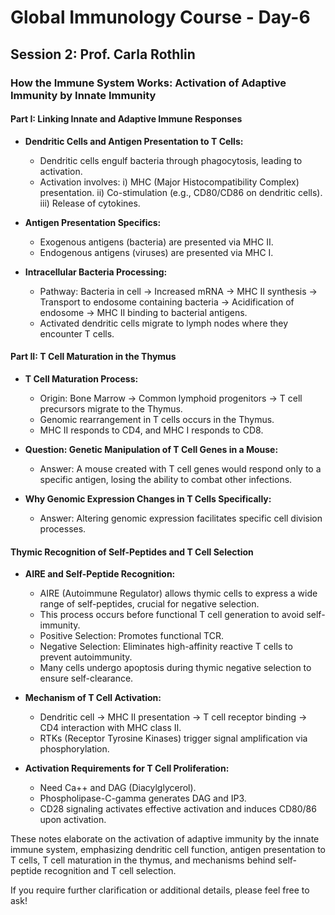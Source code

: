 # Global Immunology Course - Day-6

## Session 2: Prof. Carla Rothlin

### How the Immune System Works: Activation of Adaptive Immunity by Innate Immunity

#### Part I: Linking Innate and Adaptive Immune Responses

- **Dendritic Cells and Antigen Presentation to T Cells:**
  - Dendritic cells engulf bacteria through phagocytosis, leading to activation.
  - Activation involves:
    i) MHC (Major Histocompatibility Complex) presentation.
    ii) Co-stimulation (e.g., CD80/CD86 on dendritic cells).
    iii) Release of cytokines.

- **Antigen Presentation Specifics:**
  - Exogenous antigens (bacteria) are presented via MHC II.
  - Endogenous antigens (viruses) are presented via MHC I.

- **Intracellular Bacteria Processing:**
  - Pathway: Bacteria in cell → Increased mRNA → MHC II synthesis → Transport to endosome containing bacteria → Acidification of endosome → MHC II binding to bacterial antigens.
  - Activated dendritic cells migrate to lymph nodes where they encounter T cells.

#### Part II: T Cell Maturation in the Thymus

- **T Cell Maturation Process:**
  - Origin: Bone Marrow → Common lymphoid progenitors → T cell precursors migrate to the Thymus.
  - Genomic rearrangement in T cells occurs in the Thymus.
  - MHC II responds to CD4, and MHC I responds to CD8.

- **Question: Genetic Manipulation of T Cell Genes in a Mouse:**
  - Answer: A mouse created with T cell genes would respond only to a specific antigen, losing the ability to combat other infections.

- **Why Genomic Expression Changes in T Cells Specifically:**
  - Answer: Altering genomic expression facilitates specific cell division processes.

#### Thymic Recognition of Self-Peptides and T Cell Selection

- **AIRE and Self-Peptide Recognition:**
  - AIRE (Autoimmune Regulator) allows thymic cells to express a wide range of self-peptides, crucial for negative selection.
  - This process occurs before functional T cell generation to avoid self-immunity.
  - Positive Selection: Promotes functional TCR.
  - Negative Selection: Eliminates high-affinity reactive T cells to prevent autoimmunity.
  - Many cells undergo apoptosis during thymic negative selection to ensure self-clearance.

- **Mechanism of T Cell Activation:**
  - Dendritic cell → MHC II presentation → T cell receptor binding → CD4 interaction with MHC class II.
  - RTKs (Receptor Tyrosine Kinases) trigger signal amplification via phosphorylation.

- **Activation Requirements for T Cell Proliferation:**
  - Need Ca++ and DAG (Diacylglycerol).
  - Phospholipase-C-gamma generates DAG and IP3.
  - CD28 signaling activates effective activation and induces CD80/86 upon activation.

These notes elaborate on the activation of adaptive immunity by the innate immune system, emphasizing dendritic cell function, antigen presentation to T cells, T cell maturation in the thymus, and mechanisms behind self-peptide recognition and T cell selection.

If you require further clarification or additional details, please feel free to ask!
